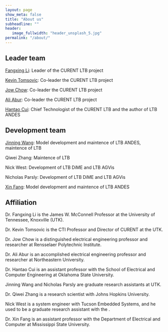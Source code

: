 ```yaml
---
layout: page
show_meta: false
title: "About us"
subheadline: ""
header:
   image_fullwidth: "header_unsplash_5.jpg"
permalink: "/about/"
---
```

## Leader team

[Fangxing Li](https://web.eecs.utk.edu/~fli6/): Leader of the CURENT LTB project

[Kevin Tomsovic](http://web.eecs.utk.edu/~ktomsovi/): Co-leader the CURENT LTB project

[Jow Chow](https://sites.ecse.rpi.edu/~chowj/): Co-leader the CURENT LTB project

[Ali Abur](http://www1.ece.neu.edu/~abur/#__utma=72955916.608232388.1677204155.1677204156.1677204156.1&__utmb=72955916.1.10.1677204156&__utmc=72955916&__utmx=-&__utmz=72955916.1677204156.1.1.utmcsr=bing|utmccn=(organic)|utmcmd=organic|utmctr=(not%20provided)&__utmv=-&__utmk=147626417): Co-leader the CURENT LTB project

[Hantao Cui](https://cui.eecps.com/): Chief Technologist of the CURENT LTB and the author of LTB ANDES

## Development team

[Jinning Wang](https://jinningwang.github.io/): Model development and maintence of LTB ANDES, maintence of LTB

Qiwei Zhang: Maintence of LTB

Nick West: Development of LTB DiME and LTB AGVis

Nicholas Parsly: Development of LTB DiME and LTB AGVis

[Xin Fang](https://sites.google.com/view/drxinfang/home): Model development and maintence of LTB ANDES

## Affiliation

Dr. Fangxing Li is the James W. McConnell Professor at the University of Tennessee, Knoxville (UTK).

Dr. Kevin Tomsovic is the CTI Professor and Director of CURENT at the UTK.

Dr. Jow Chow is a distinguished electrical engineering professor and researcher at Rensselaer Polytechnic Institute.

Dr. Ali Abur is an accomplished electrical engineering professor and researcher at Northeastern University.

Dr. Hantao Cui is an assistant professor with the School of Electrical and Computer Engineering at Oklahoma State University.

Jinning Wang and Nicholas Parsly are graduate research assistants at UTK.

Dr. Qiwei Zhang is a research scientist with Johns Hopkins University.

Nick West is a system engineer with Tucson Embedded Systems, and he used to be a graduate research assistant with the .

Dr. Xin Fang is an assistant professor with the Department of Electrical and Computer at Mississippi State University.
